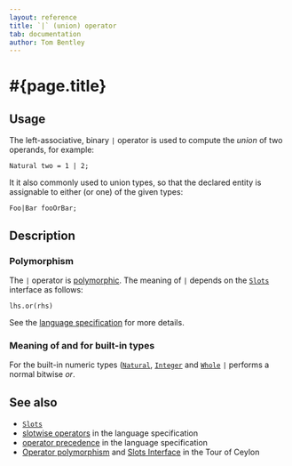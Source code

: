 ```yaml
---
layout: reference
title: `|` (union) operator
tab: documentation
author: Tom Bentley
---
```


# #{page.title}

## Usage 

The left-associative, binary `|` operator is used to compute the 
*union* of two operands, for example:

    Natural two = 1 | 2;

It it also commonly used to union types, so that the declared entity 
is assignable to either (or one) of the given types:

    Foo|Bar fooOrBar;

## Description

### Polymorphism

The `|` operator is [polymorphic](/documentation/tour/language-module/#operator_polymorphism). 
The meaning of `|` depends on the 
[`Slots`](../../ceylon.language/Slots) interface as follows:

    lhs.or(rhs)

See the [language specification](#{site.urls.spec}#slotwiseoperators) for 
more details.

### Meaning of and for built-in types

For the built-in numeric types ([`Natural`](../../ceylon.language/Natural), 
[`Integer`](../../ceylon.language/Integer) and
[`Whole`](../../ceylon.language/Whole) 
`|` performs a normal bitwise *or*. 

## See also

* [`Slots`](../../ceylon.language/Slots)
* [slotwise operators](#{site.urls.spec}#slotwiseoperators) in the 
  language specification
* [operator precedence](#{site.urls.spec}#operatorprecedence) in the 
  language specification
* [Operator polymorphism](/documentation/tour/language-module/#operator_polymorphism) 
  and 
  [Slots Interface](/documentation/tour/language-module/#the_slots_interface) 
  in the Tour of Ceylon

